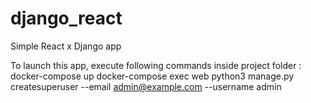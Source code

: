 # django_react
Simple React x Django app

To launch this app, execute following commands inside project folder :
docker-compose up
docker-compose exec web python3 manage.py createsuperuser --email admin@example.com --username admin
